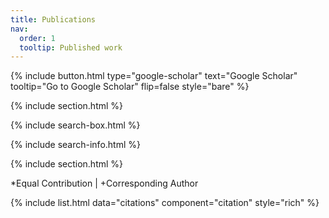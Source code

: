 ```yaml
---
title: Publications
nav:
  order: 1
  tooltip: Published work
---
```


{%
  include button.html
  type="google-scholar"
  text="Google Scholar"
  tooltip="Go to Google Scholar"
  flip=false
  style="bare"
%}

{% include section.html %}

{% include search-box.html %}


{% include search-info.html %}

{% include section.html %}

*Equal Contribution | +Corresponding Author

{% include list.html data="citations" component="citation" style="rich" %}
